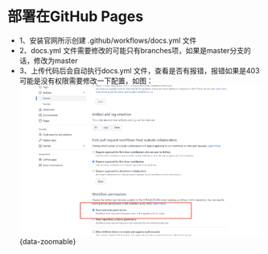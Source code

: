 # 部署在GitHub Pages

- 1、安装官网所示创建 .github/workflows/docs.yml 文件
- 2、docs.yml 文件需要修改的可能只有branches项，如果是master分支的话，修改为master
- 3、上传代码后会自动执行docs.yml 文件，查看是否有报错，报错如果是403可能是没有权限需要修改一下配置，如图：
![foo](/gitsetting.png){data-zoomable}